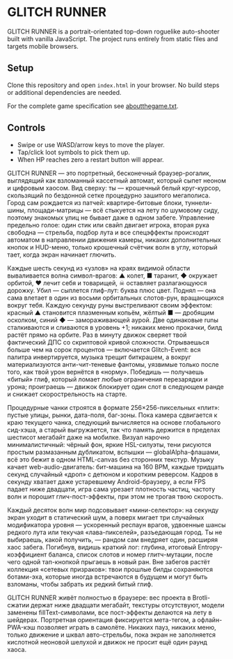 # GLITCH RUNNER

GLITCH RUNNER is a portrait-orientated top-down roguelike auto-shooter built with vanilla JavaScript. The project runs entirely from static files and targets mobile browsers.

## Setup

Clone this repository and open `index.html` in your browser. No build steps or additional dependencies are needed.

For the complete game specification see [aboutthegame.txt](aboutthegame.txt).

## Controls
- Swipe or use WASD/arrow keys to move the player.
- Tap/click loot symbols to pick them up.
- When HP reaches zero a restart button will appear.

GLITCH RUNNER — это портретный, бесконечный браузер-рогалик, выглядящий как взломанный кассетный автомат, который сыпет неоном и цифровым хаосом. Вид сверху: ты — крошечный белый круг-курсор, скользящий по бездонной сетке процедурно зашитого мегаполиса. Город сам рождается из патчей: квартире-битовые блоки, туннели-шины, площади-матрицы — всё стыкуется на лету по шумовому сиду, поэтому знакомых улиц не бывает даже в одном забеге. Управление предельно голое: один стик или свайп двигает игрока, вторая рука свободна — стрельба, подбор лута и все спецэффекты происходят автоматом в направлении движения камеры, никаких дополнительных кнопок и HUD-меню, только крошечный счётчик волн в углу, который тает, когда экран начинает глючить.

Каждые шесть секунд из «узлов» на краях видимой области вываливается волна символ-врагов: ▲ колет, ■ таранит, ◆ окружает орбитой, ♥ лечит себя и товарищей, ☠ оставляет разлагающуюся дорожку. Убил — сыплется глиф-лут: буква плюс цвет. Поднял — она сама влетает в один из восьми орбитальных слотов-рун, вращающихся вокруг тебя. Каждую секунду руны выстреливают своим эффектом: красный ▲ становится плазменным копьём, жёлтый ■ — дробящим осколком, синий ◆ — замораживающей аурой. Две одинаковые runы сталкиваются и сливаются в уровень +1; никаких меню прокачки, билд растёт прямо на орбите. Раз в минуту движок сверяет твой фактический ДПС со скриптовой кривой сложности. Отрываешься больше чем на сорок процентов — включается Glitch-Event: вся палитра инвертируется, музыка трещит биткрашем, а вокруг материализуются анти-чит-теневые фантомы, уязвимые только после того, как твой урон вернётся в «норму». Победишь — получаешь «битый» глиф, который ломает любые ограничения перезарядки и урона; проиграешь — движок блокирует один слот в следующем ранде и снижает скорострельность на старте.

Процедурные чанки строятся в формате 256×256-пиксельных «плит»: пустые улицы, рынки, дата-поля, баг-зоны. Пока камера сдвигается к краю текущего чанка, следующий вычисляется на основе глобального сид-хэша, а старый выгружается, так что память держится в пределах шестисот мегабайт даже на мобилке. Визуал нарочно минималистичный: чёрный фон, яркие HSL-силуэты, тени рисуются простым размазанным дубликатом, вспышки — globalAlpha-флашами, всё это бежит в одном HTML-canvas без сторонних текстур. Музыку качает web-audio-двигатель: бит-машина на 160 BPM, каждые тридцать секунд случайный «дроп» с детюном и коротким реверсом. Кадров в секунду хватает даже устаревшему Android-браузеру, а если FPS падает ниже двадцати, игра сама урезает плотность частиц, частоту волн и порошит глич-пост-эффекты, при этом не трогая твою скорость.

Каждый десяток волн мир подсовывает «мини-селектор»: на секунду экран уходит в статический шум, а поверх мигает три случайных модификатора уровня — ускоренный респаун врагов, удвоенные шансы редкого лута или текучая «лава-пикселей», разъедающая город. Ты не выбираешь, какой получить, — рандом сам внедряет один, расширяя хаос забега. Погибнув, видишь краткий лог: глубина, итоговый Entropy-коэффициент баланса, список слотов и номер глитч-мутации, после чего одной тап-кнопкой прыгаешь в новый ран. Вне забегов растёт коллекция «сетевых призраков»: твои прошлые билды сохраняются ботами-эха, которые иногда встречаются в будущем и могут быть взломаны, чтобы забрать их редкий битый глиф.

GLITCH RUNNER живёт полностью в браузере: вес проекта в Brotli-сжатии держат ниже двадцати мегабайт, текстуры отсутствуют, модели заменены fillText-символами, все пост-эффекты делаются на лету в шейдерах. Портретная ориентация фиксируется мета-тегом, а офлайн-PWA-кэш позволяет играть в самолёте. Никаких пауз, никаких меню, только движение и шквал авто-стрельбы, пока экран не заполняется кислотной неоновой шелухой и движок не просит ещё один раунд хаоса.
